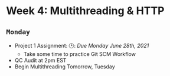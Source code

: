# Week 4: Multithreading & HTTP

## `Monday`
- Project 1 Assignment: 🕑: *Due Monday June 28th, 2021*
  - Take some time to practice Git SCM Workflow  
- QC Audit at 2pm EST
- Begin Multithreading Tomorrow, Tuesday

